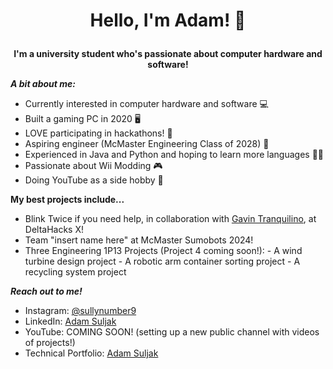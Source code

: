  # <p align="center"> Hello, I'm Adam! 👋

 __<p align="center"> I'm a university student who's passionate about computer hardware and software!__

  
  ___A bit about me:___

  - Currently interested in computer hardware and software 💻
  - Built a gaming PC in 2020 🖥
  - LOVE participating in hackathons! 🤖
  - Aspiring engineer (McMaster Engineering Class of 2028) 🧲
  - Experienced in Java and Python and hoping to learn more languages 👨‍💻
  - Passionate about Wii Modding 🎮
  - Doing YouTube as a side hobby 🎥

__My best projects include...__
  - Blink Twice if you need help, in collaboration with [Gavin Tranquilino](https://github.com/gavintranquilino), at DeltaHacks X!
  - Team "insert name here" at McMaster Sumobots 2024!
  - Three Engineering 1P13 Projects (Project 4 coming soon!):
           - A wind turbine design project
           - A robotic arm container sorting project
           - A recycling system project

___Reach out to me!___
- Instagram: [@sullynumber9](https://www.instagram.com/sullynumber9/)
- LinkedIn: [Adam Suljak](https://www.linkedin.com/in/adam-suljak-1b3437282/)
- YouTube: COMING SOON! (setting up a new public channel with videos of projects!)
- Technical Portfolio: [Adam Suljak](https://bit.ly/adam-suljak)
